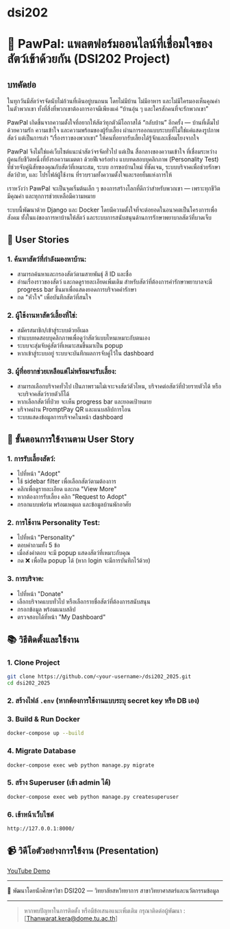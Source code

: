 # dsi202
# 🐾 PawPal: แพลตฟอร์มออนไลน์ที่เชื่อมใจของสัตว์เข้าด้วยกัน (DSI202 Project)

## บทคัดย่อ

ในทุกวันมีสัตว์จรจัดนับไม่ถ้วนที่เดินอยู่บนถนน โดยไม่มีบ้าน ไม่มีอาหาร และไม่มีใครมองเห็นคุณค่าในตัวพวกเขา ทั้งที่สิ่งที่พวกเขาต้องการอาจมีเพียงแค่ “บ้านอุ่น ๆ และใครสักคนที่จะรักพวกเขา”

PawPal เกิดขึ้นจากความตั้งใจที่อยากให้สัตว์ทุกตัวมีโอกาสได้ “กลับบ้าน” อีกครั้ง — บ้านที่เต็มไปด้วยความรัก ความเข้าใจ และความพร้อมของผู้รับเลี้ยง ผ่านการออกแบบระบบที่ไม่ใช่แค่แสดงรูปภาพสัตว์ แต่เป็นการเล่า “เรื่องราวของพวกเขา” ให้คนที่อยากรับเลี้ยงได้รู้จักและเชื่อมโยงจากใจ

PawPal จึงไม่ใช่แค่เว็บไซต์แนะนำสัตว์จรจัดทั่วไป แต่เป็น สื่อกลางของความเข้าใจ ที่เชื่อมระหว่างผู้คนกับชีวิตหนึ่งที่ยังรอความเมตตา ด้วยฟีเจอร์อย่าง แบบทดสอบบุคลิกภาพ (Personality Test) ที่ช่วยจับคู่นิสัยของคุณกับสัตว์ที่เหมาะสม, ระบบ การขอบ้านใหม่ ที่ชัดเจน, ระบบบริจาคเพื่อช่วยรักษาสัตว์ป่วย, และ โปรไฟล์ผู้ใช้งาน ที่รวบรวมทั้งความตั้งใจและรอยยิ้มแห่งการให้

เราหวังว่า PawPal จะเป็นจุดเริ่มต้นเล็ก ๆ ของการสร้างโลกที่ดีกว่าสำหรับพวกเขา — เพราะทุกชีวิตมีคุณค่า และทุกการช่วยเหลือมีความหมาย

ระบบนี้พัฒนาด้วย Django และ Docker โดยมีความตั้งใจที่จะต่อยอดในอนาคตเป็นโครงการเพื่อสังคม ทั้งในแง่ของการหาบ้านให้สัตว์ และระบบการสนับสนุนด้านการรักษาพยาบาลสัตว์ที่บาดเจ็บ

## 📖 User Stories

### 1. ค้นหาสัตว์ที่กำลังมองหาบ้าน:

* สามารถค้นหาและกรองสัตว์ตามสายพันธุ์ สี ID และชื่อ
* อ่านเรื่องราวของสัตว์ และกดดูรายละเอียดเพิ่มเติม สำหรับสัตว์ที่ต้องการค่ารักษาพยาบาลจะมี progress bar ขึ้นมาเพื่อแสดงยอดการบริจาคค่ารักษา
* กด "หัวใจ" เพื่อบันทึกสัตว์ที่สนใจ

### 2. ผู้ใช้งานหาสัตว์เลี้ยงที่ใช่:

* สมัครสมาชิก/เข้าสู่ระบบด้วยอีเมล
* ทำแบบทดสอบบุคลิกภาพเพื่อดูว่าสัตว์แบบไหนเหมาะกับตนเอง
* ระบบจะสุ่มจับคู่สัตว์ที่เหมาะสมขึ้นมาเป็น popup
* หากเข้าสู่ระบบอยู่ ระบบจะบันทึกผลการจับคู่ไว้ใน dashboard

### 3. ผู้ที่อยากช่วยเหลือแต่ไม่พร้อมจะรับเลี้ยง:

* สามารถเลือกบริจาคทั่วไป เป็นภาพรวมไม่เจาะจงสัตว์ตัวไหน, บริจาคต่อสัตว์ที่ป่วยรายตัวได้ หรือจะบริจาคสัตว์รายตัวก็ได้
* หากเลือกสัตว์ที่ป่วย จะเห็น progress bar และยอดเป้าหมาย
* บริจาคผ่าน PromptPay QR และแนบสลิปการโอน
* ระบบแสดงข้อมูลการบริจาคในหน้า dashboard

## 📅 ขั้นตอนการใช้งานตาม User Story

### 1. การรับเลี้ยงสัตว์:

* ไปที่หน้า "Adopt"
* ใช้ sidebar filter เพื่อเลือกสัตว์ตามต้องการ
* คลิกเพื่อดูรายละเอียด และกด "View More"
* หากต้องการรับเลี้ยง คลิก "Request to Adopt"
* กรอกแบบฟอร์ม พร้อมเหตุผล และข้อมูลบ้านพักอาศัย

### 2. การใช้งาน Personality Test:

* ไปที่หน้า "Personality"
* ตอบคำถามทั้ง 5 ข้อ
* เมื่อส่งคำตอบ จะมี popup แสดงสัตว์ที่เหมาะกับคุณ
* กด ❌ เพื่อปิด popup ได้ (หาก login จะมีการบันทึกไว้ด้วย)

### 3. การบริจาค:

* ไปที่หน้า "Donate"
* เลือกบริจาคแบบทั่วไป หรือเลือกรายชื่อสัตว์ที่ต้องการสนับสนุน
* กรอกข้อมูล พร้อมแนบสลิป
* ตรวจสอบได้ที่หน้า "My Dashboard"

## 📚 วิธีติดตั้งและใช้งาน

### 1. Clone Project

```bash
git clone https://github.com/<your-username>/dsi202_2025.git
cd dsi202_2025
```

### 2. สร้างไฟล์ `.env` (หากต้องการใช้งานแบบระบุ secret key หรือ DB เอง)

### 3. Build & Run Docker

```bash
docker-compose up --build
```

### 4. Migrate Database

```bash
docker-compose exec web python manage.py migrate
```

### 5. สร้าง Superuser (เข้า admin ได้)

```bash
docker-compose exec web python manage.py createsuperuser
```

### 6. เข้าหน้าเว็บไซต์

```bash
http://127.0.0.1:8000/
```

## 📹 วิดีโอตัวอย่างการใช้งาน (Presentation)

[YouTube Demo](https://www.youtube.com/watch?v=xxxxxxxxxxx)

---

📅 พัฒนาโดยนักศึกษาวิชา DSI202 — วิทยาลัยสหวิทยาการ สาขาวิทยาศาสตร์และนวัตกรรมข้อมูล

---

> หากพบปัญหาในการติดตั้ง หรือมีข้อเสนอแนะเพิ่มเติม กรุณาติดต่อผู้พัฒนา : [Thanwarat.kera@dome.tu.ac.th]
